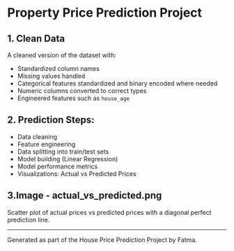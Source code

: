 # Property Price Prediction Project 

## 1. Clean Data
A cleaned version of the dataset with:
- Standardized column names
- Missing values handled
- Categorical features standardized and binary encoded where needed
- Numeric columns converted to correct types
- Engineered features such as `house_age`

## 2. Prediction Steps:

- Data cleaning 
- Feature engineering
- Data splitting into train/test sets
- Model building (Linear Regression)
- Model performance metrics
- Visualizations: Actual vs Predicted Prices

## 3.Image -  actual_vs_predicted.png
Scatter plot of actual prices vs predicted prices with a diagonal perfect prediction line.


---
Generated as part of the House Price Prediction Project by Fatma.

